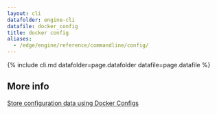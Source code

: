 ```yaml
---
layout: cli
datafolder: engine-cli
datafile: docker_config
title: docker config
aliases:
  - /edge/engine/reference/commandline/config/
---
```

<!--
This page is automatically generated from Docker's source code. If you want to
suggest a change to the text that appears here, open a ticket or pull request
in the source repository on GitHub:

https://github.com/docker/cli
-->

{% include cli.md datafolder=page.datafolder datafile=page.datafile %}

## More info

[Store configuration data using Docker Configs](../../swarm/configs.md)
